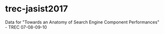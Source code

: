 # trec-jasist2017
Data for "Towards an Anatomy of Search Engine Component Performances" - TREC 07-08-09-10

